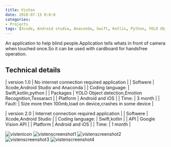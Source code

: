 ```yaml
---
title: Visten
date: 2018-07-15 0:0:0
categories:
- Projects
tags: [Xcode, Android studio, Anaconda, Swift, Kotlin, Python, YOLO Object detection,Emotion Recognition,Tessaract, Android, iOS, Google Vision API, Application]
---
```


An application to help blind people.Application tells whats in front of camera when touched once.So it can be used with cardboard for handsfree operation.

## Technical details

| version 1.0 | No internet connection required application |
| Softwere | Xcode,Android Studio and Anaconda |
| Coding language: | Swift,kotlin,python |
| Packages | YOLO Object detection,Emotion Recognition,Tessaract |
| Platform | Android and iOS |
| Time: | 3 month |
| Fault: | Size more then 100mb,load on device,crashes in some device |

| version 2.0 | Internet connection required application |
| Softwere | Xcode,Android Studio |
| Coding language: | Swift,kotlin |
| API | Google Vision API |
| Platform | Android and iOS |
| Time: | 1 month |

![vistenicon](/assets/images/Vistenicon.jpg)
![vistenscreenshot1](/assets/images/vistenscreenshot1.jpg)
![vistenscreenshot2](/assets/images/vistenscreenshot2.jpg)
![vistenscreenshot3](/assets/images/vistenscreenshot3.png)
![vistenscreenshot4](/assets/images/vistenscreenshot4.jpg)